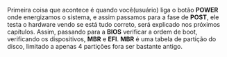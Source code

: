 Primeira coisa que acontece é quando você(usuário) liga o botão **POWER** onde energizamos o sistema, e assim passamos para a fase de **POST**, ele testa o hardware vendo se está tudo correto, será explicado nos próximos capítulos. Assim, passando para a **BIOS** verificar a ordem de boot, verificando os dispositivos, **MBR** e **EFI**. **MBR** é uma tabela de partição do disco, limitado a apenas 4 partições fora ser bastante antigo.  